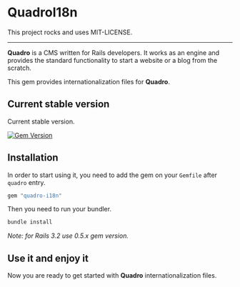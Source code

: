 # QuadroI18n

This project rocks and uses MIT-LICENSE.

---

**Quadro** is a CMS written for Rails developers. It works as an engine and provides the standard functionality to start a website or a blog from the scratch.

This gem provides internationalization files for **Quadro**.

## Current stable version

Current stable version.

[![Gem Version](https://badge.fury.io/rb/quadro-i18n.png)](https://badge.fury.io/rb/quadro-i18n)

## Installation

In order to start using it, you need to add the gem on your `Gemfile` after `quadro` entry.

```ruby
gem "quadro-i18n"
```

Then you need to run your bundler.

```bash
bundle install
```

*Note: for Rails 3.2 use 0.5.x gem version.*

## Use it and enjoy it

Now you are ready to get started with **Quadro** internationalization files.
